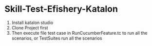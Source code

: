# Skill-Test-Efishery-Katalon
1. Install katalon studio
2. Clone Project first
3. Then execute file test case in RunCucumberFeature.tc to run all the scenarios,
	or TestSuites run all the scenarios

